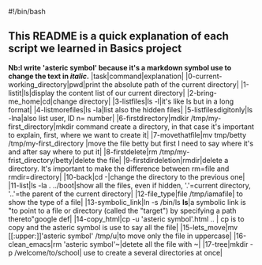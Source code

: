 #!/bin/bash
## This README is a quick explanation of each script we learned in Basics project

**Nb:I write 'asteric symbol' because it's a markdown symbol use to change the text in *italic*.**
|task|command|explanation|
|0-current-working_directory|pwd|print the absolute path of the current directory|
|1-listit|ls|display the content list of our current directory|
|2-bring-me_home|cd|change directory|
|3-listfiles|ls -l|it's like ls but in a long format|
|4-listmorefiles|ls -la|list also the hidden files|
|5-listfilesdigitonly|ls -lna|also list user, ID n= number|
|6-firstdirectory|mdkir /tmp/my-first_directory|mkdir command create a directory, in that case it's important to explain, first, where we want to create it|
|7-movethatfile|mv tmp/betty /tmp/my-first_directory |move the file betty but first I need to say where it's and after say where to put it|
|8-firstdelete|rm /tmp/my-frist_directory/betty|delete the file|
|9-firstdirdeletion|rmdir|delete a directory. It's important to make the difference between rm=file and rmdir=directory|
|10-back|cd -|change the directory to the previous one|
|11-list|ls -la . ../boot|show all the files, even if hidden, '.'=current directory, '..'=the parent of the current directory|
|12-file_type|file /tmp/iamafile| to show the type of a file|
|13-symbolic_link|ln -s /bin/ls __ls__|a symbolic link is "to point to a file or directory (called the "target") by specifying a path thereto"google def|
|14-copy_html|cp -u 'asteric symbol'.html .. | cp is to copy and the asteric symbol is use to say all the file| 
|15-lets_move|mv [[:upper:]]'asteric symbol' /tmp/u|to move only the file in uppercase|
|16-clean_emacs|rm 'asteric symbol'~|detete all the file with ~|
|17-tree|mkdir -p /welcome/to/school| use to create a several directories at once|
 

